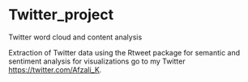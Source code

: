 # Twitter_project
Twitter word cloud  and content analysis

Extraction of Twitter data using the Rtweet package for semantic and sentiment analysis for visualizations go to my Twitter https://twitter.com/Afzali_K.
